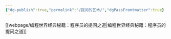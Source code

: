 ```yaml
---
{"dg-publish":true,"permalink":"/提问的艺术/","dgPassFrontmatter":true}
---
```


[[webpage/编程世界经典秘籍：程序员的提问之道\|编程世界经典秘籍：程序员的提问之道]]


